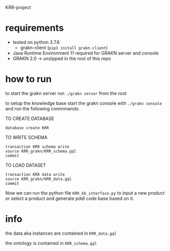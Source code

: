 KRR-project

# requirements
- tested on python 3.7.6
  - grakn-client (`pip3 install grakn-client`)
- Java Runtime Environment 11 required for GRAKN server and console
- GRAKN 2.0 -> unzipped in the root of this repo

# how to run
to start the grakn server run `./grakn server` from the root

to setup the knowledge base start the grakn console with `./grakn console` and run the following commmands:

TO CREATE DATABASE
```
database create KRR
```

TO WRITE SCHEMA
```
transaction KRR schema write
source KRR_grakn/KRR_schema.gql
commit
```

TO LOAD DATASET 
```
transaction KRR data write
source KRR_grakn/KRR_data.gql
commit
```



Now we can run the python file `KRR_kb_interface.py` to input a new product or select a product and generate pddl code base based on it.

# info
the data aka instances are contained in `KRR_data.gql`

the ontology is contained in `KRR_schema.gql`

 